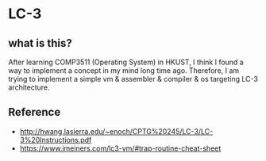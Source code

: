 # LC-3 

## what is this?

After learning COMP3511 (Operating System) in HKUST, I think I found a way to implement a concept in my mind long time ago.
Therefore, I am trying to implement a simple vm & assembler & compiler & os targeting LC-3 architecture.

## Reference
- http://hwang.lasierra.edu/~enoch/CPTG%20245/LC-3/LC-3%20Instructions.pdf
- https://www.jmeiners.com/lc3-vm/#trap-routine-cheat-sheet